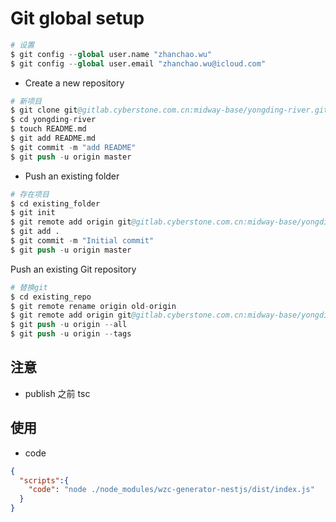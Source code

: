 # Git global setup

```s
# 设置
$ git config --global user.name "zhanchao.wu"
$ git config --global user.email "zhanchao.wu@icloud.com"
```

- Create a new repository

```s
# 新项目
$ git clone git@gitlab.cyberstone.com.cn:midway-base/yongding-river.git
$ cd yongding-river
$ touch README.md
$ git add README.md
$ git commit -m "add README"
$ git push -u origin master
```

- Push an existing folder

```s
# 存在项目
$ cd existing_folder
$ git init
$ git remote add origin git@gitlab.cyberstone.com.cn:midway-base/yongding-river.git
$ git add .
$ git commit -m "Initial commit"
$ git push -u origin master
```

Push an existing Git repository

```s
# 替换git
$ cd existing_repo
$ git remote rename origin old-origin
$ git remote add origin git@gitlab.cyberstone.com.cn:midway-base/yongding-river.git
$ git push -u origin --all
$ git push -u origin --tags
```
## 注意

- publish 之前 tsc

## 使用

- code

```json
{
  "scripts":{
    "code": "node ./node_modules/wzc-generator-nestjs/dist/index.js"
  }
}
```
